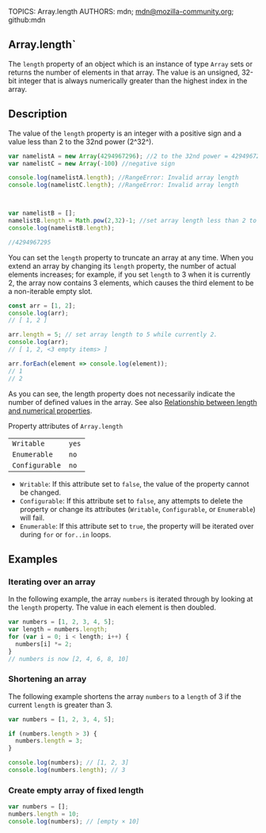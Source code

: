 TOPICS: Array.length
AUTHORS: mdn; mdn@mozilla-community.org; github:mdn

## Array.length`

The `length` property of an object which is an instance of type `Array` sets or returns the number of
elements in that array. The value is an unsigned, 32-bit integer that is always numerically greater
than the highest index in the array.

## Description

The value of the `length` property is an integer with a positive sign and a value less than 2 to
the 32nd power (2^32^).

```javascript
var namelistA = new Array(4294967296); //2 to the 32nd power = 4294967296
var namelistC = new Array(-100) //negative sign

console.log(namelistA.length); //RangeError: Invalid array length
console.log(namelistC.length); //RangeError: Invalid array length



var namelistB = [];
namelistB.length = Math.pow(2,32)-1; //set array length less than 2 to the 32nd power
console.log(namelistB.length);

//4294967295
```

You can set the `length` property to truncate an array at any time. When you extend an array by
changing its `length` property, the number of actual elements increases; for example, if you set
`length` to 3 when it is currently 2, the array now contains 3 elements, which causes the
third element to be a non-iterable empty slot.

```javascript
const arr = [1, 2];
console.log(arr);
// [ 1, 2 ]

arr.length = 5; // set array length to 5 while currently 2.
console.log(arr);
// [ 1, 2, <3 empty items> ]

arr.forEach(element => console.log(element));
// 1
// 2
```

As you can see, the length property does not necessarily indicate the number of defined values in
the array. See also [Relationship between length and numerical properties](/en/webfrontend/Array_Object).

Property attributes of `Array.length`

|  |  |
| :--- | :--- |
| `Writable` | `yes` |
| `Enumerable` | `no` |
| `Configurable` | `no` |

- `Writable`: If this attribute set to `false`, the value of the property cannot be changed.
- `Configurable`: If this attribute set to `false`, any attempts to delete the property or change its
attributes (`Writable`, `Configurable`, or `Enumerable`) will fail.
- `Enumerable`: If this attribute set to `true`, the property will be iterated over during `for` or
`for..in` loops.

## Examples

### Iterating over an array

In the following example, the array `numbers` is iterated through by looking at the `length` property.
The value in each element is then doubled.

```javascript
var numbers = [1, 2, 3, 4, 5];
var length = numbers.length;
for (var i = 0; i < length; i++) {
  numbers[i] *= 2;
}
// numbers is now [2, 4, 6, 8, 10]
```

### Shortening an array

The following example shortens the array `numbers` to a `length` of 3 if the current `length` is
greater than 3.

```javascript
var numbers = [1, 2, 3, 4, 5];

if (numbers.length > 3) {
  numbers.length = 3;
}

console.log(numbers); // [1, 2, 3]
console.log(numbers.length); // 3
```

### Create empty array of fixed length

```javascript
var numbers = [];
numbers.length = 10;
console.log(numbers); // [empty × 10]
```

